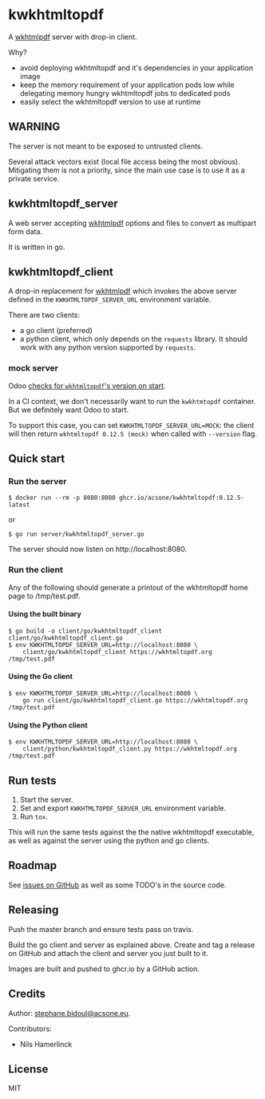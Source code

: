 # kwkhtmltopdf

A [wkhtmlpdf](https://wkhtmltopdf.org) server with drop-in client.

Why?

- avoid deploying wkhtmltopdf and it's dependencies in your application image
- keep the memory requirement of your application pods low while delegating
  memory hungry wkhtmltopdf jobs to dedicated pods
- easily select the wkhtmltopdf version to use at runtime

## WARNING

The server is not meant to be exposed to untrusted clients.

Several attack vectors exist (local file access being the most obvious).
Mitigating them is not a priority, since the main use case is
to use it as a private service.

## kwkhtmltopdf_server

A web server accepting [wkhtmlpdf](https://wkhtmltopdf.org) options and files
to convert as multipart form data.

It is written in go.

## kwkhtmltopdf_client

A drop-in replacement for [wkhtmlpdf](https://wkhtmltopdf.org) which invokes
the above server defined in the `KWKHTMLTOPDF_SERVER_URL` environment variable.

There are two clients:

* a go client (preferred)
* a python client, which only depends on the `requests` library.
  It should work with any python version supported by `requests`.

### mock server

Odoo [checks for `wkhtmltopdf`'s version on start](https://github.com/odoo/odoo/blob/12.0/odoo/addons/base/models/ir_actions_report.py#L58).

In a CI context, we don't necessarily want to run the `kwkhtmtopdf` container.
But we definitely want Odoo to start.

To support this case, you can set `KWKHTMLTOPDF_SERVER_URL=MOCK`: the client will
then return `wkhtmltopdf 0.12.5 (mock)` when called with `--version` flag.

## Quick start

### Run the server

```
$ docker run --rm -p 8080:8080 ghcr.io/acsone/kwkhtmltopdf:0.12.5-latest
```

or

```
$ go run server/kwkhtmltopdf_server.go
```

The server should now listen on http://localhost:8080.

### Run the client

Any of the following should generate a printout of the wkhtmltopdf home page to /tmp/test.pdf.

#### Using the built binary

```
$ go build -o client/go/kwkhtmltopdf_client client/go/kwkhtmltopdf_client.go
$ env KWKHTMLTOPDF_SERVER_URL=http://localhost:8080 \
    client/go/kwkhtmltopdf_client https://wkhtmltopdf.org /tmp/test.pdf
```

#### Using the Go client

```
$ env KWKHTMLTOPDF_SERVER_URL=http://localhost:8080 \
    go run client/go/kwkhtmltopdf_client.go https://wkhtmltopdf.org /tmp/test.pdf
```

#### Using the Python client

```
$ env KWKHTMLTOPDF_SERVER_URL=http://localhost:8080 \
    client/python/kwkhtmltopdf_client.py https://wkhtmltopdf.org /tmp/test.pdf
```

## Run tests

1. Start the server.
2. Set and export `KWKHTMLTOPDF_SERVER_URL` environment variable.
3. Run `tox`.

This will run the same tests against the the native wkhtmltopdf executable,
as well as against the server using the python and go clients.

## Roadmap

See [issues on GitHub](<https://github.com/acsone/kwkhtmltopdf/issues>)
as well as some TODO's in the source code.

## Releasing

Push the master branch and ensure tests pass on travis.

Build the go client and server as explained above. Create and tag a release on GitHub
and attach the client and server you just built to it.

Images are built and pushed to ghcr.io by a GitHub action.

## Credits

Author: stephane.bidoul@acsone.eu.

Contributors:

* Nils Hamerlinck

## License

MIT
